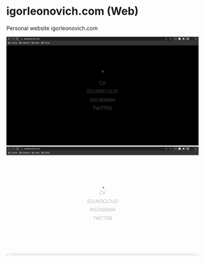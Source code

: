 # igorleonovich.com (Web)
Personal website igorleonovich.com

![](./readme-resources/igorleonovich.com-dark.gif)
![](./readme-resources/igorleonovich.com.gif)
